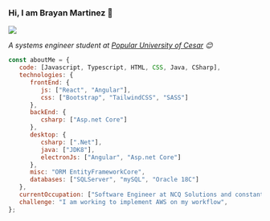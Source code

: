 ### Hi, I am Brayan Martinez 👋

<img src="https://i.imgur.com/bUixnLq.png"/>

<p><em>A systems engineer student at <a href="http://sistemas.unicesar.edu.co/">Popular University of Cesar</a> 😊</br>
</em></p>

```javascript
const aboutMe = {
   code: [Javascript, Typescript, HTML, CSS, Java, CSharp],
   technologies: {
      frontEnd: {
         js: ["React", "Angular"],
         css: ["Bootstrap", "TailwindCSS", "SASS"]
      },
      backEnd: {
         csharp: ["Asp.net Core"]
      },
      desktop: {
         csharp: [".Net"],
         java: ["JDK8"],
         electronJs: ["Angular", "Asp.net Core"]
      },
      misc: "ORM EntityFrameworkCore",
      databases: ["SQLServer", "mySQL", "Oracle 18C"]
   },
   currentOccupation: ["Software Engineer at NCQ Solutions and constant student, open to challenges"],
   challenge: "I am working to implement AWS on my workflow",
};
```
